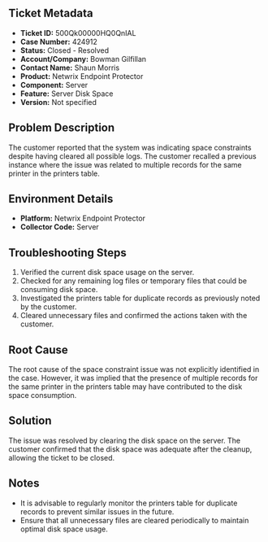 ## Ticket Metadata
- **Ticket ID:** 500Qk00000HQ0QnIAL
- **Case Number:** 424912
- **Status:** Closed - Resolved
- **Account/Company:** Bowman Gilfillan
- **Contact Name:** Shaun Morris
- **Product:** Netwrix Endpoint Protector
- **Component:** Server
- **Feature:** Server Disk Space
- **Version:** Not specified

## Problem Description
The customer reported that the system was indicating space constraints despite having cleared all possible logs. The customer recalled a previous instance where the issue was related to multiple records for the same printer in the printers table.

## Environment Details
- **Platform:** Netwrix Endpoint Protector
- **Collector Code:** Server

## Troubleshooting Steps
1. Verified the current disk space usage on the server.
2. Checked for any remaining log files or temporary files that could be consuming disk space.
3. Investigated the printers table for duplicate records as previously noted by the customer.
4. Cleared unnecessary files and confirmed the actions taken with the customer.

## Root Cause
The root cause of the space constraint issue was not explicitly identified in the case. However, it was implied that the presence of multiple records for the same printer in the printers table may have contributed to the disk space consumption.

## Solution
The issue was resolved by clearing the disk space on the server. The customer confirmed that the disk space was adequate after the cleanup, allowing the ticket to be closed.

## Notes
- It is advisable to regularly monitor the printers table for duplicate records to prevent similar issues in the future.
- Ensure that all unnecessary files are cleared periodically to maintain optimal disk space usage.